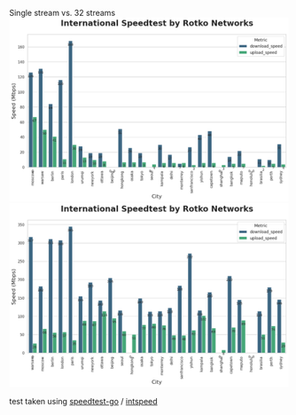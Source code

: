 Single stream vs. 32 streams
![1 threaded connection](speedtest-hetzner-rack-1thread.png)
![32 threaded connection](speedtest-hetzner-rack-32thread.png)

test taken using [speedtest-go](https://github.com/showwin/speedtest-go) / [intspeed](https://github.com/rotkonetworks/intspeed)

